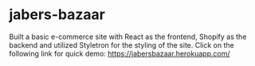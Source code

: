 # jabers-bazaar
Built a basic e-commerce site with React as the frontend, Shopify as the backend and utilized Styletron for the styling of the site. Click on the following link for quick demo: https://jabersbazaar.herokuapp.com/
